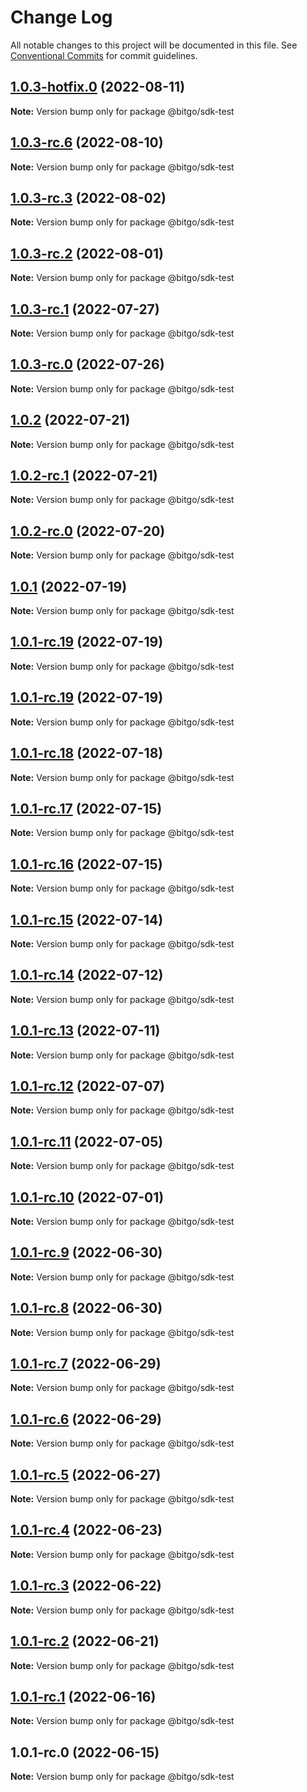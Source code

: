 # Change Log

All notable changes to this project will be documented in this file.
See [Conventional Commits](https://conventionalcommits.org) for commit guidelines.

## [1.0.3-hotfix.0](https://github.com/BitGo/BitGoJS/compare/@bitgo/sdk-test@1.0.3-rc.6...@bitgo/sdk-test@1.0.3-hotfix.0) (2022-08-11)

**Note:** Version bump only for package @bitgo/sdk-test





## [1.0.3-rc.6](https://github.com/BitGo/BitGoJS/compare/@bitgo/sdk-test@1.0.3-rc.5...@bitgo/sdk-test@1.0.3-rc.6) (2022-08-10)

**Note:** Version bump only for package @bitgo/sdk-test





## [1.0.3-rc.3](https://github.com/BitGo/BitGoJS/compare/@bitgo/sdk-test@1.0.3-rc.2...@bitgo/sdk-test@1.0.3-rc.3) (2022-08-02)

**Note:** Version bump only for package @bitgo/sdk-test





## [1.0.3-rc.2](https://github.com/BitGo/BitGoJS/compare/@bitgo/sdk-test@1.0.3-rc.1...@bitgo/sdk-test@1.0.3-rc.2) (2022-08-01)

**Note:** Version bump only for package @bitgo/sdk-test





## [1.0.3-rc.1](https://github.com/BitGo/BitGoJS/compare/@bitgo/sdk-test@1.0.3-rc.0...@bitgo/sdk-test@1.0.3-rc.1) (2022-07-27)

**Note:** Version bump only for package @bitgo/sdk-test





## [1.0.3-rc.0](https://github.com/BitGo/BitGoJS/compare/@bitgo/sdk-test@1.0.2...@bitgo/sdk-test@1.0.3-rc.0) (2022-07-26)

**Note:** Version bump only for package @bitgo/sdk-test





## [1.0.2](https://github.com/BitGo/BitGoJS/compare/@bitgo/sdk-test@1.0.2-rc.1...@bitgo/sdk-test@1.0.2) (2022-07-21)

**Note:** Version bump only for package @bitgo/sdk-test





## [1.0.2-rc.1](https://github.com/BitGo/BitGoJS/compare/@bitgo/sdk-test@1.0.2-rc.0...@bitgo/sdk-test@1.0.2-rc.1) (2022-07-21)

**Note:** Version bump only for package @bitgo/sdk-test





## [1.0.2-rc.0](https://github.com/BitGo/BitGoJS/compare/@bitgo/sdk-test@1.0.1...@bitgo/sdk-test@1.0.2-rc.0) (2022-07-20)

**Note:** Version bump only for package @bitgo/sdk-test





## [1.0.1](https://github.com/BitGo/BitGoJS/compare/@bitgo/sdk-test@1.0.1-rc.19...@bitgo/sdk-test@1.0.1) (2022-07-19)

**Note:** Version bump only for package @bitgo/sdk-test





## [1.0.1-rc.19](https://github.com/BitGo/BitGoJS/compare/@bitgo/sdk-test@1.0.1-rc.17...@bitgo/sdk-test@1.0.1-rc.19) (2022-07-19)

**Note:** Version bump only for package @bitgo/sdk-test

## [1.0.1-rc.19](https://github.com/BitGo/BitGoJS/compare/@bitgo/sdk-test@1.0.1-rc.17...@bitgo/sdk-test@1.0.1-rc.19) (2022-07-19)

**Note:** Version bump only for package @bitgo/sdk-test

## [1.0.1-rc.18](https://github.com/BitGo/BitGoJS/compare/@bitgo/sdk-test@1.0.1-rc.17...@bitgo/sdk-test@1.0.1-rc.18) (2022-07-18)

**Note:** Version bump only for package @bitgo/sdk-test

## [1.0.1-rc.17](https://github.com/BitGo/BitGoJS/compare/@bitgo/sdk-test@1.0.1-rc.16...@bitgo/sdk-test@1.0.1-rc.17) (2022-07-15)

**Note:** Version bump only for package @bitgo/sdk-test

## [1.0.1-rc.16](https://github.com/BitGo/BitGoJS/compare/@bitgo/sdk-test@1.0.1-rc.14...@bitgo/sdk-test@1.0.1-rc.16) (2022-07-15)

**Note:** Version bump only for package @bitgo/sdk-test

## [1.0.1-rc.15](https://github.com/BitGo/BitGoJS/compare/@bitgo/sdk-test@1.0.1-rc.14...@bitgo/sdk-test@1.0.1-rc.15) (2022-07-14)

**Note:** Version bump only for package @bitgo/sdk-test

## [1.0.1-rc.14](https://github.com/BitGo/BitGoJS/compare/@bitgo/sdk-test@1.0.1-rc.13...@bitgo/sdk-test@1.0.1-rc.14) (2022-07-12)

**Note:** Version bump only for package @bitgo/sdk-test

## [1.0.1-rc.13](https://github.com/BitGo/BitGoJS/compare/@bitgo/sdk-test@1.0.1-rc.12...@bitgo/sdk-test@1.0.1-rc.13) (2022-07-11)

**Note:** Version bump only for package @bitgo/sdk-test

## [1.0.1-rc.12](https://github.com/BitGo/BitGoJS/compare/@bitgo/sdk-test@1.0.1-rc.11...@bitgo/sdk-test@1.0.1-rc.12) (2022-07-07)

**Note:** Version bump only for package @bitgo/sdk-test

## [1.0.1-rc.11](https://github.com/BitGo/BitGoJS/compare/@bitgo/sdk-test@1.0.1-rc.10...@bitgo/sdk-test@1.0.1-rc.11) (2022-07-05)

**Note:** Version bump only for package @bitgo/sdk-test

## [1.0.1-rc.10](https://github.com/BitGo/BitGoJS/compare/@bitgo/sdk-test@1.0.1-rc.9...@bitgo/sdk-test@1.0.1-rc.10) (2022-07-01)

**Note:** Version bump only for package @bitgo/sdk-test

## [1.0.1-rc.9](https://github.com/BitGo/BitGoJS/compare/@bitgo/sdk-test@1.0.1-rc.8...@bitgo/sdk-test@1.0.1-rc.9) (2022-06-30)

**Note:** Version bump only for package @bitgo/sdk-test

## [1.0.1-rc.8](https://github.com/BitGo/BitGoJS/compare/@bitgo/sdk-test@1.0.1-rc.7...@bitgo/sdk-test@1.0.1-rc.8) (2022-06-30)

**Note:** Version bump only for package @bitgo/sdk-test

## [1.0.1-rc.7](https://github.com/BitGo/BitGoJS/compare/@bitgo/sdk-test@1.0.1-rc.5...@bitgo/sdk-test@1.0.1-rc.7) (2022-06-29)

**Note:** Version bump only for package @bitgo/sdk-test

## [1.0.1-rc.6](https://github.com/BitGo/BitGoJS/compare/@bitgo/sdk-test@1.0.1-rc.5...@bitgo/sdk-test@1.0.1-rc.6) (2022-06-29)

**Note:** Version bump only for package @bitgo/sdk-test

## [1.0.1-rc.5](https://github.com/BitGo/BitGoJS/compare/@bitgo/sdk-test@1.0.1-rc.4...@bitgo/sdk-test@1.0.1-rc.5) (2022-06-27)

**Note:** Version bump only for package @bitgo/sdk-test

## [1.0.1-rc.4](https://github.com/BitGo/BitGoJS/compare/@bitgo/sdk-test@1.0.1-rc.3...@bitgo/sdk-test@1.0.1-rc.4) (2022-06-23)

**Note:** Version bump only for package @bitgo/sdk-test

## [1.0.1-rc.3](https://github.com/BitGo/BitGoJS/compare/@bitgo/sdk-test@1.0.1-rc.2...@bitgo/sdk-test@1.0.1-rc.3) (2022-06-22)

**Note:** Version bump only for package @bitgo/sdk-test

## [1.0.1-rc.2](https://github.com/BitGo/BitGoJS/compare/@bitgo/sdk-test@1.0.1-rc.1...@bitgo/sdk-test@1.0.1-rc.2) (2022-06-21)

**Note:** Version bump only for package @bitgo/sdk-test

## [1.0.1-rc.1](https://github.com/BitGo/BitGoJS/compare/@bitgo/sdk-test@1.0.1-rc.0...@bitgo/sdk-test@1.0.1-rc.1) (2022-06-16)

**Note:** Version bump only for package @bitgo/sdk-test

## 1.0.1-rc.0 (2022-06-15)

**Note:** Version bump only for package @bitgo/sdk-test
